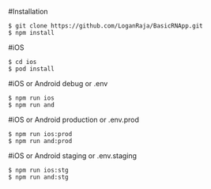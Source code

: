 
#Installation 
```
$ git clone https://github.com/LoganRaja/BasicRNApp.git
$ npm install
```
#iOS
```
$ cd ios
$ pod install
```

#iOS or Android debug or .env

```
$ npm run ios
$ npm run and
```


#iOS or Android production or .env.prod

```
$ npm run ios:prod
$ npm run and:prod
```


#iOS or Android staging or .env.staging

```
$ npm run ios:stg
$ npm run and:stg
```
